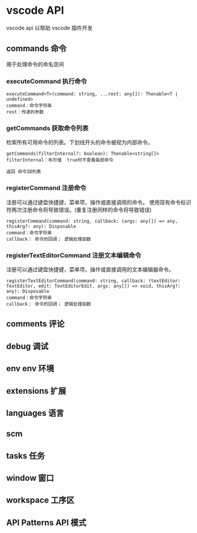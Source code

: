 # vscode API

vscode api 以帮助 vscode 插件开发

## commands 命令

用于处理命令的命名空间

### executeCommand 执行命令

```
executeCommand<T>(command: string, ...rest: any[]): Thenable<T | undefined>
command：命令字符串
rest：传递的参数
```

### getCommands 获取命令列表

检索所有可用命令的列表。下划线开头的命令被视为内部命令。

```
getCommands(filterInternal?: boolean): Thenable<string[]>
filterInternal：布尔值  true时不查看每部命令

返回 命令ID列表
```

### registerCommand 注册命令

注册可以通过键盘快捷键，菜单项，操作或直接调用的命令。
使用现有命令标识符两次注册命令将导致错误。(重复注册同样的命令将导致错误)

```
registerCommand(command: string, callback: (args: any[]) => any, thisArg?: any): Disposable
command：命令字符串
callback： 命令的回调； 逻辑处理函数
```

### registerTextEditorCommand 注册文本编辑命令

注册可以通过键盘快捷键，菜单项，操作或直接调用的文本编辑器命令。

```
registerTextEditorCommand(command: string, callback: (textEditor: TextEditor, edit: TextEditorEdit, args: any[]) => void, thisArg?: any): Disposable
command：命令字符串
callback： 命令的回调； 逻辑处理函数
```

## comments 评论

## debug 调试

## env env 环境

## extensions 扩展

## languages 语言

## scm

## tasks 任务

## window 窗口

## workspace 工序区

## API Patterns API 模式
